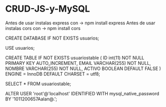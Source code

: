 ﻿# CRUD-JS-y-MySQL


Antes de usar instalas express con -> npm install express
Antes de usar instalas cors con -> npm install cors

CREATE DATABASE IF NOT EXISTS usuarios;

USE usuarios;

CREATE TABLE IF NOT EXISTS  usuariostable (
	ID int(11) NOT NULL PRIMARY KEY AUTO_INCREMENT,
    EMAIL VARCHAR(255) NOT NULL,
    NOMBRE VARCHAR(255) NOT NULL,
    ACTIVO BOOLEAN DEFAULT FALSE
) ENGINE = InnoDB DEFAULT CHARSET = utf8;

SELECT * FROM usuariostable;

ALTER USER 'root'@'localhost' IDENTIFIED WITH mysql_native_password BY '1011200657Aalan@.';
